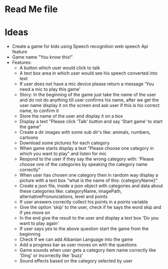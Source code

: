 # Read Me file

# Ideas

- Create a game for kids using Speech recognition web speech Api feature
- Game name "You know this!"
- Features:
  - A button which user would click to talk
  - A text box area in which user would see his speech converted into text
  - If user does not have a mic device please return a message 'You need a mic to play this game'
  - Story: In the beginning of the game just take the name of the user and do not do anything till user confirms his name, after we get the user name display it on the screen and ask user if this is his correct name, to confirm it
  - Store the name of the user and display it on a box
  - Display a text "Please click 'Talk' button and say 'Start game' to start the game"
  - Create a dir images with some sub dir's like: animals, numbers, cartoons
  - Download some pictures for each category
  - When game starts display a text "Please choose one category in which you want to play" and listen for mic
  - Respond to the user if they say the wrong category with: 'Please choose one of the categories by speaking the category name correctly"
  - When user has chosen one category then in random way display a picture with a text box "what is the name of this: {categoryName}"
  - Create a json file, inside a json object with categories and data about these categories like: categoryName, imagePath, alternativePronunciations, level and points
  - If user answers correctly collect his points in a points variable
  - Give the option 'skip' to the user, check if he says the word skip and if yes move on
  - In the end give the result to the user and display a text box 'Do you want to play again'
  - If user says yes to the above question start the game from the beginning
  - Check if we can add Albanian Language into the game
  - Add a progress bar as user moves on with the questions
  - Game sounds when user gets a category item name correctly like 'Ding' or incorrectly like 'buzz'
  - Sound effects based on the category selected by user
